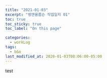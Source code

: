 ```yaml
---
title: "2021-01-03"
excerpt: "뱅앤올룹슨 작업일지 01"
toc: true
toc_sticky: true
toc_label: "On this page"

categories:
  - workLog
tags:
  - b&o
last_modified_at: 2020-01-03T08:06:00-05:00
---
```


test
